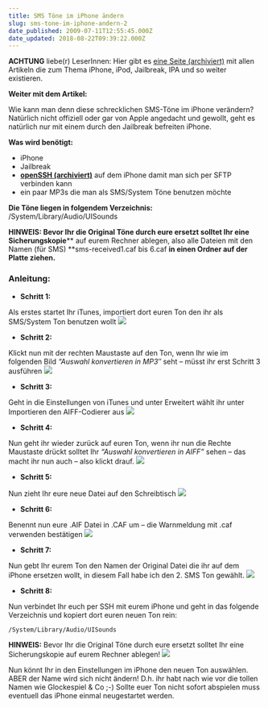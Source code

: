 ```yaml
---
title: SMS Töne im iPhone ändern
slug: sms-tone-im-iphone-andern-2
date_published: 2009-07-11T12:55:45.000Z
date_updated: 2018-08-22T09:39:22.000Z
---
```


**ACHTUNG** liebe(r) LeserInnen: Hier gibt es [eine Seite (archiviert)](http://web.archive.org/web/20091107130920/http://thafaker.de:80/iphone-ipod) mit allen Artikeln die zum Thema iPhone, iPod, Jailbreak, IPA und so weiter existieren.

**Weiter mit dem Artikel:**

Wie kann man denn diese schrecklichen SMS-Töne im iPhone verändern? Natürlich nicht offiziell oder gar von Apple angedacht und gewollt, geht es natürlich nur mit einem durch den Jailbreak befreiten iPhone.

**Was wird benötigt:**

- iPhone
- Jailbreak
- **[openSSH (archiviert)](http://web.archive.org/web/20091204054014/http://revver.com:80/video/694666/openssh/)** auf dem iPhone damit man sich per SFTP verbinden kann
- ein paar MP3s die man als SMS/System Töne benutzen möchte

**Die Töne liegen in folgendem Verzeichnis:**
    /System/Library/Audio/UISounds

**HINWEIS: Bevor Ihr die Original Töne durch eure ersetzt solltet Ihr eine Sicherungskopie**** auf eurem Rechner ablegen, also alle Dateien mit den Namen (für SMS) **sms-received1.caf bis 6.caf **in einen Ordner auf der Platte ziehen.**
### **Anleitung:**

- **Schritt 1:**

Als erstes startet Ihr iTunes, importiert dort euren Ton den ihr als SMS/System Ton benutzen wollt
![](//img.skitch.com/20080821-p18pddps9atf8t7n1yfr5mesbq.png)

- **Schritt 2:**

Klickt nun mit der rechten Maustaste auf den Ton, wenn Ihr wie im folgenden Bild *“Auswahl konvertieren in MP3″* seht – müsst ihr erst Schritt 3 ausführen
![](//img.skitch.com/20080821-dn1fai7u43p74iue9ssn8cidpn.png)

- **Schritt 3:**

Geht in die Einstellungen von iTunes und unter Erweitert wählt ihr unter Importieren den AIFF-Codierer aus
![](//img.skitch.com/20080821-fm3cjh55sdsbeqsxay4r5k7pcn.png)
- **Schritt 4:**

Nun geht ihr wieder zurück auf euren Ton, wenn ihr nun die Rechte Maustaste drückt solltet Ihr *“Auswahl konvertieren in AIFF”* sehen – das macht ihr nun auch – also klickt drauf.
![](//img.skitch.com/20080821-fiyb279ind44d55a5s1ntytpci.png)
- **Schritt 5:**

Nun zieht Ihr eure neue Datei auf den Schreibtisch
![](//img.skitch.com/20080821-k85td4knhuan3224umqr9bisck.png)
- **Schritt 6:**

Benennt nun eure .AIF Datei in .CAF um – die Warnmeldung mit .caf verwenden bestätigen
![](//img.skitch.com/20080821-ruyj5xu775d3qr73dhw9mynkhi.png)
- **Schritt 7:**

Nun gebt Ihr eurem Ton den Namen der Original Datei die ihr auf dem iPhone ersetzen wollt, in diesem Fall habe ich den 2. SMS Ton gewählt.
![](//img.skitch.com/20080821-8gf5xfr7p1e36kn58fuss46pee.png)
- **Schritt 8:**

Nun verbindet Ihr euch per SSH mit eurem iPhone und geht in das folgende Verzeichnis und kopiert dort euren neuen Ton rein:

    /System/Library/Audio/UISounds

**HINWEIS:** Bevor Ihr die Original Töne durch eure ersetzt solltet Ihr eine Sicherungskopie auf eurem Rechner ablegen!
![](//img.skitch.com/20080821-k4gu3b9w6b3p7d86jr9m111a4f.png)

Nun könnt Ihr in den Einstellungen im iPhone den neuen Ton auswählen. ABER der Name wird sich nicht ändern! D.h. ihr habt nach wie vor die tollen Namen wie Glockespiel & Co ;-) Sollte euer Ton nicht sofort abspielen muss eventuell das iPhone einmal neugestartet werden.
